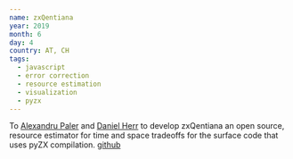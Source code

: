 ```yaml
---
name: zxQentiana
year: 2019
month: 6
day: 4
country: AT, CH
tags:
  - javascript
  - error correction
  - resource estimation
  - visualization
  - pyzx
---
```


To [Alexandru Paler](https://scholar.google.com/citations?user=WmghO7UAAAAJ) and [Daniel Herr](https://scholar.google.com/citations?user=80srjkkAAAAJ&hl=en) to develop zxQentiana an open source, resource estimator for time and space tradeoffs for the surface code that uses pyZX compilation. [github](https://github.com/quantumresource/zxQentiana)
